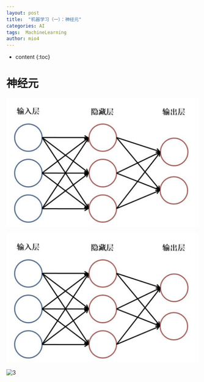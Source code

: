 ```yaml
---
layout: post
title:  "机器学习（一）：神经元"
categories: AI
tags:  MachineLearning
author: mio4
---
```






* content
{:toc}







# 神经元



![1](../pic/test.png)

![2](pic/test.png)

![3](https://github.com/mio4/mio4.github.io/tree/master/pic/test.png)























